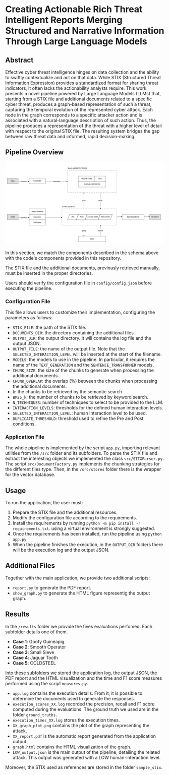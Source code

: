 # Creating Actionable Rich Threat Intelligent Reports Merging Structured and Narrative Information Through Large Language Models

## Abstract
Effective cyber threat intelligence hinges on data collection and the ability to swiftly contextualize and act on that data. While STIX (Structured Threat Information Expression) provides a standardized format for sharing threat indicators, it often lacks the actionability analysts require. This work presents a novel pipeline powered by Large Language Models (LLMs) that, starting from a STIX file and additional documents related to a specific cyber threat, produces a graph-based representation of such a threat, capturing the temporal evolution of the represented cyber attack. Each node in the graph corresponds to a specific attacker action and is associated with a natural-language description of such action. Thus, the pipeline produces a representation of the threat with a higher level of detail with respect to the original STIX file. The resulting system bridges the gap between raw threat data and informed, rapid decision-making.

## Pipeline Overview
![Pipeline Overview](docs/schema_new.jpg)

In this section, we match the components described in the schema above with the code's components provided in this repository.

The STIX file and the additional documents, previously retrieved manually, must be inserted in the proper directories.

Users should verify the configuration file in `config/config.json` before executing the pipeline.

### Configuration File
This file allows users to customize their implementation, configuring the parameters as follows:
- `STIX_FILE`: the path of the STIX file.
- `DOCUMENTS_DIR`: the directory containing the additional files.
- `OUTPUT_DIR`: the output directory. It will contains the log file and the output JSON.
- `OUTPUT_FILE`: the name of the output file. Note that the `SELECTED_INTERACTION_LEVEL` will be inserted at the start of the filename.
- `MODELS`: the models to use in the pipeline. In particular, it requires the name of the `TEXT_GENERATION` and the `SENTENCE_TRANSFORMER` models.
- `CHUNK_SIZE`: the size of the chunks to generate when processing the additional documents.
- `CHUNK_OVERLAP`: the overlap (%) between the chunks when processing the additional documents.
- `k`: the chunks to be retrieved by the semantic search
- `BM25_k`: the number of chunks to be retrieved by keyword search.
- `N_TECHNIQUES`: number of techniques to select to be provided to the LLM.
- `INTERACTION_LEVELS`: thresholds for the defined human interaction levels.
- `SELECTED_INTERACTION_LEVEL`: human interaction level to be used.
- `DUPLICATE_THRESHOLD`: threshold used to refine the Pre and Post conditions.

### Application File
The whole pipeline is implemented by the script `app.py`, importing relevant utilities from the `/src` folder and its subfolders.
To parse the STIX file and extract the interesting objects we implemented the class `src/STIXParser.py`.
The script `src/DocumentFactory.py` implements the chunking strategies for the different files type.
Then, in the `/src/stores` folder there is the wrapper for the vector database.

## Usage
To run the application, the user must:
1. Prepare the STIX file and the additional resources.
2. Modify the configuration file according to the requirements.
3. Install the requirements by running `python -m pip install -r requirements.txt`. using a virtual environment is strongly suggested.
4. Once the requirements has been installed, run the pipeline using `python app.py`
5. When the pipeline finishes the execution, in the `OUTPUT_DIR` folders there will be the execution log and the output JSON.

## Additional Files
Together with the main application, we provide two additional scripts:
- `report.py` to generate the PDF report.
- `show_graph.py` to generate the HTML figure representig the output graph.

## Results
In the `/results` folder we provide the fives evaluations perfomed. Each subfolder details one of them.
- **Case 1**: Goofy Guineapig
- **Case 2**: Smooth Operator
- **Case 3**: Small Sieve
- **Case 4**: Jaguar Tooth
- **Case 5**: COLDSTEEL

Into these subfolders we stored the application log, the output JSON, the PDF report and the HTML visualization and the time and F1 score measures performed using the script `measures.py`.

- `app.log` contains the execution details. From it, it is possible to determine the documents used to generate the responses.
- `execution_scores_XX.log` recorded the precision, recall and F1 score computed during the evaluations. The ground truth we used are in the folder `ground_truths`.
- `execution_times_XX.log` stores the execution times.
- `XX_graph_plot.png` contains the plot of the graph representing the attack.
- `XX_report.pdf` is the automatic report generated from the application output.
- `graph.html` contains the HTML visualization of the graph.
- `LOW_output.json` is the main output of the pipeline, detailing the related attack. This output was generated with a LOW human-interaction level.

Moreover, the STIX used as references are stored in the folder `sample_stix`.